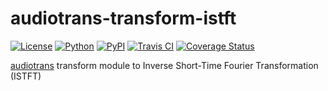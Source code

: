 # audiotrans-transform-istft

[![License](https://img.shields.io/pypi/l/audiotrans-transform-istft.svg?style=flat-square)](https://github.com/keik/audiotrans-transform-istft/blob/master/LICENSE)
[![Python](https://img.shields.io/pypi/pyversions/audiotrans-transform-istft.svg?style=flat-square)](https://pypi.python.org/pypi/audiotrans-transform-istft)
[![PyPI](https://img.shields.io/pypi/v/audiotrans-transform-istft.svg?style=flat-square)](https://pypi.python.org/pypi/audiotrans-transform-istft)
[![Travis CI](https://img.shields.io/travis/keik/audiotrans-transform-istft.svg?style=flat-square)](https://travis-ci.org/keik/audiotrans-transform-istft)
[![Coverage Status](https://img.shields.io/coveralls/keik/audiotrans-transform-istft.svg?style=flat-square)](https://coveralls.io/github/keik/audiotrans-transform-istft)

[audiotrans](https://github.com/keik/audiotrans) transform module to Inverse Short-Time Fourier Transformation (ISTFT)

